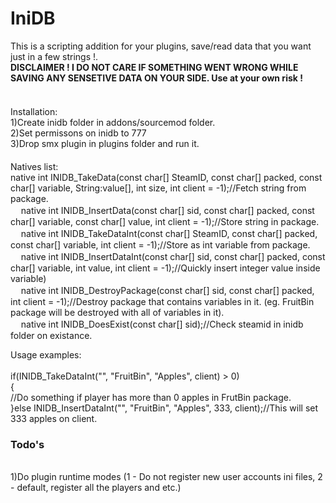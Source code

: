 # IniDB<br>
This is a scripting addition for your plugins, save/read data that you want just in a few strings !.<br>
<b>DISCLAIMER ! I DO NOT CARE IF SOMETHING WENT WRONG WHILE SAVING ANY SENSETIVE DATA ON YOUR SIDE. Use at your own risk !</b><br>
<br>ᅠ
<br>
Installation:<br>
1)Create inidb folder in addons/sourcemod folder.<br>
2)Set permissons on inidb to 777<br>
3)Drop smx plugin in plugins folder and run it.<br>
ᅠ<br>
Natives list:<br>
native int INIDB_TakeData(const char[] SteamID, const char[] packed, const char[] variable, String:value[], int size, int client = -1);//Fetch string from package.<br>
ᅠ
native int INIDB_InsertData(const char[] sid, const char[] packed, const char[] variable, const char[] value, int client = -1);//Store string in package.<br>
ᅠ
native int INIDB_TakeDataInt(const char[] SteamID, const char[] packed, const char[] variable, int client = -1);//Store as int variable from package.<br>
ᅠ
native int INIDB_InsertDataInt(const char[] sid, const char[] packed, const char[] variable, int value, int client = -1);//Quickly insert 
integer value inside variable)<br>
ᅠ
native int INIDB_DestroyPackage(const char[] sid, const char[] packed, int client = -1);//Destroy package that contains variables in it.
(eg. FruitBin package will be destroyed with all of variables in it).<br>
ᅠ
native int INIDB_DoesExist(const char[] sid);//Check steamid in inidb folder on existance.<br>


Usage examples:<br>
<br>
if(INIDB_TakeDataInt("", "FruitBin", "Apples", client) > 0)<br>
{<br>
//Do something if player has more than 0 apples in FrutBin package.<br>
}else INIDB_InsertDataInt("", "FruitBin", "Apples", 333, client);//This will set 333 apples on client.<br>

<h3>Todo's</h3><br>
1)Do plugin runtime modes (1 - Do not register new user accounts ini files, 2 - default, register all the players and etc.)
